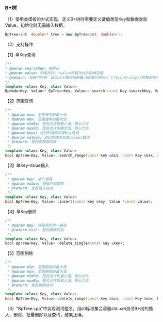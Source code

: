 ### B+树

（1）使用类模板的方式实现，定义B+树时需要定义键值类型Key和数据类型Value，初始化时无需输入数据。

```c++
BpTree<int, double>* tree = new BpTree<int, double>();
```

（2）支持操作

【1】单Key查询

```c++
/**
* @param searchKey: 搜索码
* @param value: 如果找到，*value赋值为对应的储存值
* @return: 如果不存在，返回大于搜索码的最小键值所在结点（可以认为nullptr的搜索码为正无穷），否则返回该key所在的叶结点
*/
template <class Key, class Value>
BpNode<Key, Value>* BpTree<Key, Value>::search(const Key &searchKey, Value* value)
```

【2】范围查询

```c++
/**
 * @param min: 范围搜索的最小值
 * @param max: 范围搜索的最大值
 * @param minEq: 是否允许取最小值，默认允许
 * @param maxEq: 是否允许取最大值，默认允许
 * @param keys: 返回的搜索结果key数组
 * @param values: 返回的搜索结果values数组
 * @return: 是否有搜索结果
 */
template <class Key, class Value>
bool BpTree<Key, Value>::search_range(const Key &min, const Key &max, std::vector<Key>* keys, std::vector<Value*>* values, bool minEq = true, bool maxEq = true);
```

【3】单Key-Value插入

```c++
/**
 * @param key: 插入键值
 * @param value: 键值对应数据
 * @return: 是否插入成功
 */
template <class Key, class Value>
bool BpTree<Key, Value>::insert(const Key &key, Value *const value);
```

【4】单Key删除

```C++
/**
 * @param key: 待删除的单一键值
 * @return bool: 是否删除成功
 */
template <class Key, class Value>
bool BpTree<Key, Value>::delete_single(const Key &key);
```

【5】范围删除

```c++
/**
 * @param min: 范围删除的最小值
 * @param max: 范围删除的最大值
 * @param minEq: 是否允许取最小值，默认允许
 * @param maxEq: 是否允许取最大值，默认允许
 * @return: 是否删除成功
 */
template <class Key, class Value>
bool BpTree<Key, Value>::delete_range(const Key &min, const Key &max, bool minEq = true, bool maxEq = true);
```

（3）"BpTree.cpp"中实现测试程序，用stl标准集合容器std::set测试B+树的插入、删除、批量删除以及查询，结果正确。